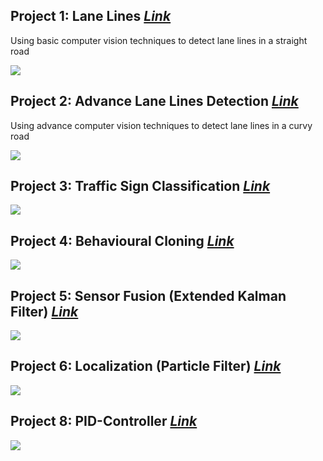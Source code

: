 Project 1: Lane Lines [*Link*](https://github.com/Sardhendu/self-driving-vehicle/tree/master/src/lane_lines)
-----------

Using basic computer vision techniques to detect lane lines in a straight road  

![](https://github.com/Sardhendu/self-driving-vehicle/blob/master/src/lane_lines/images/laneline_output.gif)

Project 2: Advance Lane Lines Detection [*Link*](https://github.com/Sardhendu/self-driving-vehicle/tree/master/src/lane_line_advance)
-----------

Using advance computer vision techniques to detect lane lines in a curvy road

![](https://github.com/Sardhendu/self-driving-vehicle/blob/master/src/lane_line_advance/image/sneak_peak.gif)


Project 3: Traffic Sign Classification [*Link*](https://github.com/Sardhendu/self-driving-vehicle/tree/master/src/traffic_sign_classifier)
-----------

![](https://github.com/Sardhendu/self-driving-vehicle/blob/master/src/traffic_sign_classifier/images/test_images.png)


Project 4: Behavioural Cloning [*Link*](https://github.com/Sardhendu/self-driving-vehicle/tree/master/src/behavioural_cloning)
------------
![](https://github.com/Sardhendu/self-driving-vehicle/blob/master/src/behavioural_cloning/image/sneak_peak.gif)


Project 5: Sensor Fusion (Extended Kalman Filter) [*Link*](https://github.com/Sardhendu/self-driving-vehicle/tree/master/src/sensor_fusion)
------------
![](https://github.com/Sardhendu/self-driving-vehicle/blob/master/src/sensor_fusion/images/sneak_peak.gif)


Project 6: Localization (Particle Filter) [*Link*](https://github.com/Sardhendu/self-driving-vehicle/tree/master/src/localization)
------------
![](https://github.com/Sardhendu/self-driving-vehicle/blob/master/src/localization/images/sneak_peak.gif)


Project 8: PID-Controller [*Link*](https://github.com/Sardhendu/self-driving-vehicle/tree/master/src/pid_controller)
------------
![](https://github.com/Sardhendu/self-driving-vehicle/blob/master/src/pid_controller/images/sneak_peak.gif)
